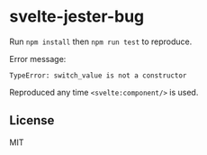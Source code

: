 # svelte-jester-bug

Run `npm install` then `npm run test` to reproduce.

Error message:
```
TypeError: switch_value is not a constructor
```

Reproduced any time `<svelte:component/>` is used.

## License

MIT
